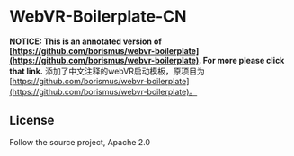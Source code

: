 # WebVR-Boilerplate-CN
**NOTICE: This is an annotated version of [https://github.com/borismus/webvr-boilerplate](https://github.com/borismus/webvr-boilerplate). For more please click that link.**
添加了中文注释的webVR启动模板，原项目为[https://github.com/borismus/webvr-boilerplate](https://github.com/borismus/webvr-boilerplate)。

## License
Follow the source project, Apache 2.0
